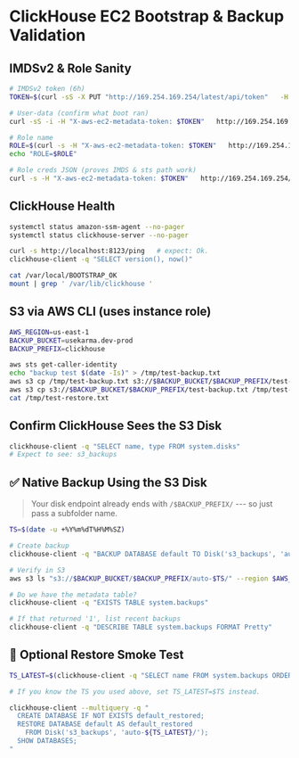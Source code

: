 # ClickHouse EC2 Bootstrap & Backup Validation

## IMDSv2 & Role Sanity

``` bash
# IMDSv2 token (6h)
TOKEN=$(curl -sS -X PUT "http://169.254.169.254/latest/api/token"   -H "X-aws-ec2-metadata-token-ttl-seconds: 21600")

# User-data (confirm what boot ran)
curl -sS -i -H "X-aws-ec2-metadata-token: $TOKEN"   http://169.254.169.254/latest/user-data

# Role name
ROLE=$(curl -s -H "X-aws-ec2-metadata-token: $TOKEN"   http://169.254.169.254/latest/meta-data/iam/security-credentials/)
echo "ROLE=$ROLE"

# Role creds JSON (proves IMDS & sts path work)
curl -s -H "X-aws-ec2-metadata-token: $TOKEN"   http://169.254.169.254/latest/meta-data/iam/security-credentials/$ROLE | jq .
```

## ClickHouse Health

``` bash
systemctl status amazon-ssm-agent --no-pager
systemctl status clickhouse-server --no-pager

curl -s http://localhost:8123/ping   # expect: Ok.
clickhouse-client -q "SELECT version(), now()"

cat /var/local/BOOTSTRAP_OK
mount | grep ' /var/lib/clickhouse '
```

## S3 via AWS CLI (uses instance role)

``` bash
AWS_REGION=us-east-1
BACKUP_BUCKET=usekarma.dev-prod
BACKUP_PREFIX=clickhouse

aws sts get-caller-identity
echo "backup test $(date -Is)" > /tmp/test-backup.txt
aws s3 cp /tmp/test-backup.txt s3://$BACKUP_BUCKET/$BACKUP_PREFIX/test-backup.txt --region $AWS_REGION
aws s3 cp s3://$BACKUP_BUCKET/$BACKUP_PREFIX/test-backup.txt /tmp/test-restore.txt --region $AWS_REGION
cat /tmp/test-restore.txt
```

## Confirm ClickHouse Sees the S3 Disk

``` bash
clickhouse-client -q "SELECT name, type FROM system.disks"
# Expect to see: s3_backups
```

## ✅ Native Backup Using the S3 Disk

> Your disk endpoint already ends with `/$BACKUP_PREFIX/` --- so just
> pass a subfolder name.

``` bash
TS=$(date -u +%Y%m%dT%H%M%SZ)

# Create backup
clickhouse-client -q "BACKUP DATABASE default TO Disk('s3_backups', 'auto-$TS/')"

# Verify in S3
aws s3 ls "s3://$BACKUP_BUCKET/$BACKUP_PREFIX/auto-$TS/" --region $AWS_REGION --recursive

# Do we have the metadata table?
clickhouse-client -q "EXISTS TABLE system.backups"

# If that returned '1', list recent backups
clickhouse-client -q "DESCRIBE TABLE system.backups FORMAT Pretty"
```

## 🔁 Optional Restore Smoke Test

``` bash
TS_LATEST=$(clickhouse-client -q "SELECT name FROM system.backups ORDER BY create_time DESC LIMIT 1"             | sed 's|.*auto-||; s|/||g' || true)

# If you know the TS you used above, set TS_LATEST=$TS instead.

clickhouse-client --multiquery -q "
  CREATE DATABASE IF NOT EXISTS default_restored;
  RESTORE DATABASE default AS default_restored
    FROM Disk('s3_backups', 'auto-${TS_LATEST}/');
  SHOW DATABASES;
"
```
